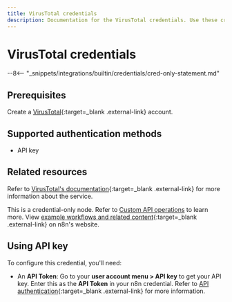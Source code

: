 ```yaml
---
title: VirusTotal credentials
description: Documentation for the VirusTotal credentials. Use these credentials to authenticate VirusTotal in n8n, a workflow automation platform.
---
```


# VirusTotal credentials

--8<-- "_snippets/integrations/builtin/credentials/cred-only-statement.md"

## Prerequisites

Create a [VirusTotal](https://www.virustotal.com){:target=_blank .external-link} account.

## Supported authentication methods

- API key

## Related resources

Refer to [VirusTotal's documentation](https://docs.virustotal.com/reference/overview){:target=_blank .external-link} for more information about the service.

This is a credential-only node. Refer to [Custom API operations](/integrations/custom-operations/) to learn more. View [example workflows and related content](https://n8n.io/integrations/virustotal/){:target=_blank .external-link} on n8n's website.


## Using API key

To configure this credential, you'll need:

- An **API Token**: Go to your **user account menu > API key** to get your API key. Enter this as the **API Token** in your n8n credential. Refer to [API authentication](https://docs.virustotal.com/reference/authentication){:target=_blank .external-link} for more information.
